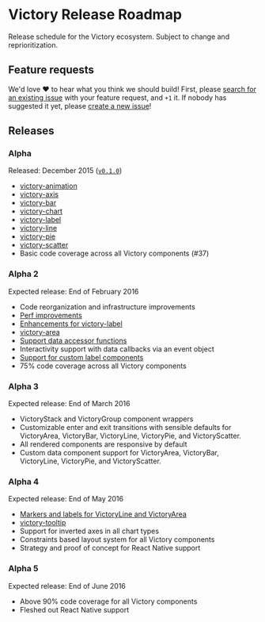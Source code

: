 # Victory Release Roadmap

Release schedule for the Victory ecosystem. Subject to change and reprioritization.

## Feature requests

We'd love :heart: to hear what you think we should build! First, please [search for an existing issue](https://github.com/FormidableLabs/victory/issues) with your feature request, and `+1` it. If nobody has suggested it yet, please [create a new issue](https://github.com/FormidableLabs/victory/issues/new?labels=enhancement)!

## Releases

### Alpha

Released: December 2015 ([`v0.1.0`](https://github.com/FormidableLabs/victory/releases/tag/v0.1.0))

- [victory-animation](https://github.com/FormidableLabs/victory-animation)
- [victory-axis](https://github.com/FormidableLabs/victory-axis)
- [victory-bar](https://github.com/FormidableLabs/victory-bar)
- [victory-chart](https://github.com/FormidableLabs/victory-chart)
- [victory-label](https://github.com/FormidableLabs/victory-label)
- [victory-line](https://github.com/FormidableLabs/victory-line)
- [victory-pie](https://github.com/FormidableLabs/victory-pie)
- [victory-scatter](https://github.com/FormidableLabs/victory-scatter)
- Basic code coverage across all Victory components (#37)

### Alpha 2
Expected release: End of February 2016
- Code reorganization and infrastructure improvements
- [Perf improvements](https://github.com/FormidableLabs/victory/issues/141)
- [Enhancements for victory-label](https://github.com/FormidableLabs/victory-label/issues/35)
- [victory-area](https://github.com/FormidableLabs/victory/issues/40)
- [Support data accessor functions](https://github.com/FormidableLabs/victory/issues/84)
- Interactivity support with data callbacks via an event object
- [Support for custom label components](https://github.com/FormidableLabs/victory-chart/issues/100)
- 75% code coverage across all Victory components

### Alpha 3
Expected release: End of March 2016
- VictoryStack and VictoryGroup component wrappers
- Customizable enter and exit transitions with sensible defaults for VictoryArea,
  VictoryBar, VictoryLine, VictoryPie, and VictoryScatter.
- All rendered components are responsive by default
- Custom data component support for VictoryArea, VictoryBar, VictoryLine, VictoryPie,
  and VictoryScatter.

### Alpha 4
Expected release: End of May 2016
- [Markers and labels for VictoryLine and VictoryArea](https://github.com/FormidableLabs/victory-chart/issues/164)
- [victory-tooltip](https://github.com/FormidableLabs/victory/issues/83)
- Support for inverted axes in all chart types
- Constraints based layout system for all Victory components
- Strategy and proof of concept for React Native support

### Alpha 5
Expected release: End of June 2016
- Above 90% code coverage for all Victory components
- Fleshed out React Native support

